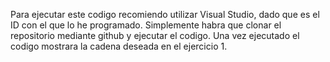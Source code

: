 Para ejecutar este codigo recomiendo utilizar Visual Studio, dado que es el ID con el que lo he programado.
Simplemente habra que clonar el repositorio mediante github y ejecutar el codigo.
Una vez ejecutado el codigo mostrara la cadena deseada en el ejercicio 1.
